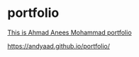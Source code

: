 # portfolio
[This is Ahmad Anees Mohammad portfolio](https://andyaad.github.io/portfolio/)


https://andyaad.github.io/portfolio/
